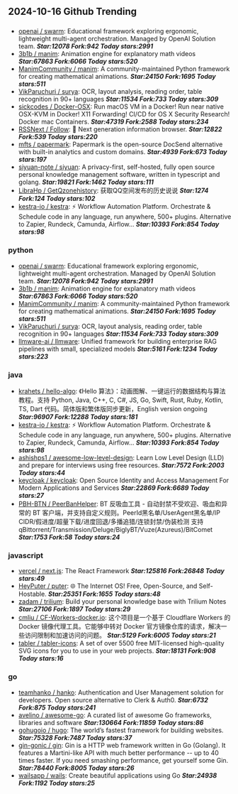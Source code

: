 ## 2024-10-16 Github Trending

### 
* [openai / swarm](https://github.com/openai/swarm): Educational framework exploring ergonomic, lightweight multi-agent orchestration. Managed by OpenAI Solution team. ***Star:12078 Fork:942 Today stars:2991***
* [3b1b / manim](https://github.com/3b1b/manim): Animation engine for explanatory math videos ***Star:67863 Fork:6066 Today stars:520***
* [ManimCommunity / manim](https://github.com/ManimCommunity/manim): A community-maintained Python framework for creating mathematical animations. ***Star:24150 Fork:1695 Today stars:511***
* [VikParuchuri / surya](https://github.com/VikParuchuri/surya): OCR, layout analysis, reading order, table recognition in 90+ languages ***Star:11534 Fork:733 Today stars:309***
* [sickcodes / Docker-OSX](https://github.com/sickcodes/Docker-OSX): Run macOS VM in a Docker! Run near native OSX-KVM in Docker! X11 Forwarding! CI/CD for OS X Security Research! Docker mac Containers. ***Star:47319 Fork:2588 Today stars:234***
* [RSSNext / Follow](https://github.com/RSSNext/Follow): 🧡 Next generation information browser. ***Star:12822 Fork:539 Today stars:220***
* [mfts / papermark](https://github.com/mfts/papermark): Papermark is the open-source DocSend alternative with built-in analytics and custom domains. ***Star:4939 Fork:673 Today stars:197***
* [siyuan-note / siyuan](https://github.com/siyuan-note/siyuan): A privacy-first, self-hosted, fully open source personal knowledge management software, written in typescript and golang. ***Star:19821 Fork:1462 Today stars:111***
* [LibraHp / GetQzonehistory](https://github.com/LibraHp/GetQzonehistory): 获取QQ空间发布的历史说说 ***Star:1274 Fork:124 Today stars:102***
* [kestra-io / kestra](https://github.com/kestra-io/kestra): ⚡ Workflow Automation Platform. Orchestrate & Schedule code in any language, run anywhere, 500+ plugins. Alternative to Zapier, Rundeck, Camunda, Airflow... ***Star:10393 Fork:854 Today stars:98***

### python
* [openai / swarm](https://github.com/openai/swarm): Educational framework exploring ergonomic, lightweight multi-agent orchestration. Managed by OpenAI Solution team. ***Star:12078 Fork:942 Today stars:2991***
* [3b1b / manim](https://github.com/3b1b/manim): Animation engine for explanatory math videos ***Star:67863 Fork:6066 Today stars:520***
* [ManimCommunity / manim](https://github.com/ManimCommunity/manim): A community-maintained Python framework for creating mathematical animations. ***Star:24150 Fork:1695 Today stars:511***
* [VikParuchuri / surya](https://github.com/VikParuchuri/surya): OCR, layout analysis, reading order, table recognition in 90+ languages ***Star:11534 Fork:733 Today stars:309***
* [llmware-ai / llmware](https://github.com/llmware-ai/llmware): Unified framework for building enterprise RAG pipelines with small, specialized models ***Star:5161 Fork:1234 Today stars:223***

### java
* [krahets / hello-algo](https://github.com/krahets/hello-algo): 《Hello 算法》：动画图解、一键运行的数据结构与算法教程。支持 Python, Java, C++, C, C#, JS, Go, Swift, Rust, Ruby, Kotlin, TS, Dart 代码。简体版和繁体版同步更新，English version ongoing ***Star:96907 Fork:12288 Today stars:181***
* [kestra-io / kestra](https://github.com/kestra-io/kestra): ⚡ Workflow Automation Platform. Orchestrate & Schedule code in any language, run anywhere, 500+ plugins. Alternative to Zapier, Rundeck, Camunda, Airflow... ***Star:10393 Fork:854 Today stars:98***
* [ashishps1 / awesome-low-level-design](https://github.com/ashishps1/awesome-low-level-design): Learn Low Level Design (LLD) and prepare for interviews using free resources. ***Star:7572 Fork:2003 Today stars:44***
* [keycloak / keycloak](https://github.com/keycloak/keycloak): Open Source Identity and Access Management For Modern Applications and Services ***Star:22869 Fork:6689 Today stars:27***
* [PBH-BTN / PeerBanHelper](https://github.com/PBH-BTN/PeerBanHelper): BT 反吸血工具 - 自动封禁不受欢迎、吸血和异常的 BT 客户端，并支持自定义规则。PeerId黑名单/UserAgent黑名单/IP CIDR/假进度/超量下载/进度回退/多播追猎/连锁封禁/伪装检测 支持 qBittorrent/Transmission/Deluge/BiglyBT/Vuze(Azureus)/BitComet ***Star:1753 Fork:58 Today stars:24***

### javascript
* [vercel / next.js](https://github.com/vercel/next.js): The React Framework ***Star:125816 Fork:26848 Today stars:49***
* [HeyPuter / puter](https://github.com/HeyPuter/puter): 🌐 The Internet OS! Free, Open-Source, and Self-Hostable. ***Star:25351 Fork:1655 Today stars:48***
* [zadam / trilium](https://github.com/zadam/trilium): Build your personal knowledge base with Trilium Notes ***Star:27106 Fork:1897 Today stars:29***
* [cmliu / CF-Workers-docker.io](https://github.com/cmliu/CF-Workers-docker.io): 这个项目是一个基于 Cloudflare Workers 的 Docker 镜像代理工具。它能够中转对 Docker 官方镜像仓库的请求，解决一些访问限制和加速访问的问题。 ***Star:5129 Fork:6005 Today stars:21***
* [tabler / tabler-icons](https://github.com/tabler/tabler-icons): A set of over 5500 free MIT-licensed high-quality SVG icons for you to use in your web projects. ***Star:18131 Fork:908 Today stars:16***

### go
* [teamhanko / hanko](https://github.com/teamhanko/hanko): Authentication and User Management solution for developers. Open source alternative to Clerk & Auth0. ***Star:6732 Fork:875 Today stars:241***
* [avelino / awesome-go](https://github.com/avelino/awesome-go): A curated list of awesome Go frameworks, libraries and software ***Star:130664 Fork:11859 Today stars:86***
* [gohugoio / hugo](https://github.com/gohugoio/hugo): The world’s fastest framework for building websites. ***Star:75328 Fork:7487 Today stars:37***
* [gin-gonic / gin](https://github.com/gin-gonic/gin): Gin is a HTTP web framework written in Go (Golang). It features a Martini-like API with much better performance -- up to 40 times faster. If you need smashing performance, get yourself some Gin. ***Star:78440 Fork:8005 Today stars:26***
* [wailsapp / wails](https://github.com/wailsapp/wails): Create beautiful applications using Go ***Star:24938 Fork:1192 Today stars:25***

